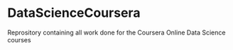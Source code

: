 DataScienceCoursera
===================

Reprository containing all work done for the Coursera Online Data Science courses
